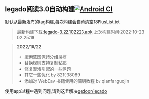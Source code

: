 ## legado阅读3.0自动构建[![Android CI](https://github.com/10bits/gedoor-Build/workflows/Android%20CI/badge.svg)](https://github.com/10bits/gedoor-Build/actions)

默认从最新发布的tag构建,每次构建会自动清空18PlusList.txt

> 最新构建下载:[legado-3.22.102223.apk](https://github.com/nsv2051/gedoor-Build/releases/download/legado-3.22.102223/legado-3.22.102223.apk) 上次构建时间:2022-10-23 02:25:19
<!--start-->
> **2022/10/22**
> 
> * 搜索范围保持分组排序
> * 替换规则支持复制粘贴
> * 修复混淆引起的一些问题
> * 其它一些优化 by 821938089
> * 添加对 WebDav 书籍使用的简明教程 by qianfanguojin
<!--end-->
  
使用app过程中遇到问题,请到这里解决[gedoor/legado](https://github.com/gedoor/legado/issues)

